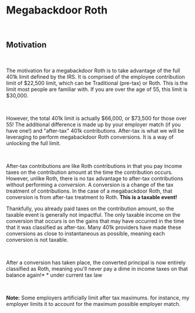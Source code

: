 # Megabackdoor Roth  

&nbsp;  
## Motivation

&nbsp;  

The motivation for a megabackdoor Roth is to take advantage of the full 401k limit defined by the IRS. It is comprised of the employee contribution limit of $22,500 limit, which can be Traditional (pre-tax) or Roth. This is the limit most people are familiar with. If you are over the age of 55, this limit is $30,000.

&nbsp;  

However, the total 401k limit is actually $66,000, or $73,500 for those over 55! The additional difference is made up by your employer match (if you have one!) and "after-tax" 401k contributions. After-tax is what we will be leveraging to perform megabackdoor Roth conversions. It is a way of unlocking the full limit.

&nbsp;  

After-tax contributions are like Roth contributions in that you pay income taxes on the contribution amount at the time the contribution occurs. However, unlike Roth, there is no tax advantage to after-tax contributions without performing a _conversion_. A conversion is a change of the tax treatment of contributions. In the case of a megabackdoor Roth, that conversion is from after-tax treatment to Roth. **This is a taxable event!**
&nbsp;  

Thankfully, you already paid taxes on the contribution amount, so the taxable event is generally not impactful. The only taxable income on the conversion that occurs is on the gains that may have occurred in the time that it was classified as after-tax. Many 401k providers have made these conversions as close to instantaneous as possible, meaning each conversion is not taxable.

&nbsp;  

After a conversion has taken place, the converted principal is now entirely classified as Roth, meaning you'll never pay a dime in income taxes on that balance again!\*
\* under current tax law

&nbsp;  

**Note:** Some employers artificially limit after tax maximums. for instance, my employer limits it to account for the maximum possible employer match.
